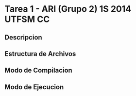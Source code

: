 # Tarea 1 - ARI (Grupo 2) 1S 2014 UTFSM CC

## Descripcion



## Estructura de Archivos



## Modo de Compilacion

## Modo de Ejecucion

